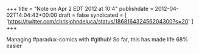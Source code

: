 +++
title = "Note on Apr 2 EDT 2012 at 10:4"
publishdate = 2012-04-02T14:04:43+00:00
draft = false
syndicated = [ 'https://twitter.com/chrisjohndeluca/status/186816432456204300?s=20' ]
+++

Managing #paradux-comics with #github! So far, this has made life 68% easier
